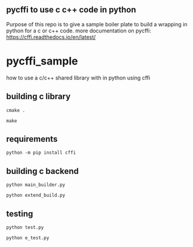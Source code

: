 ## pycffi to use c c++ code in python

Purpose of this repo is to give a sample boiler plate to build a wrapping in python for a c or c++ code. 
more documentation on pycffi: https://cffi.readthedocs.io/en/latest/

# pycffi_sample
how to use a c/c++ shared library with in python using cffi


## building c library

`cmake .`

`make`

## requirements

`python -m pip install cffi`

## building c backend

`python main_builder.py`

`python extend_build.py`

## testing

`python test.py`

`python e_test.py`
